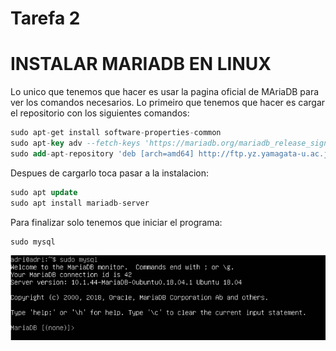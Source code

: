 # Tarefa 2

# INSTALAR MARIADB EN LINUX

Lo unico que tenemos que hacer es usar la pagina oficial de MAriaDB para ver los comandos necesarios.
Lo primeiro que tenemos que hacer es cargar el repositorio con los siguientes comandos:
```sql
sudo apt-get install software-properties-common
sudo apt-key adv --fetch-keys 'https://mariadb.org/mariadb_release_signing_key.asc'
sudo add-apt-repository 'deb [arch=amd64] http://ftp.yz.yamagata-u.ac.jp/pub/dbms/mariadb/repo/10.4/ubuntu eoan main'
```

Despues de cargarlo toca pasar a la instalacion:
```sql
sudo apt update
sudo apt install mariadb-server
```

Para finalizar solo tenemos que iniciar el programa:
```sql
sudo mysql
```
![funcionando](/img/0.PNG)
